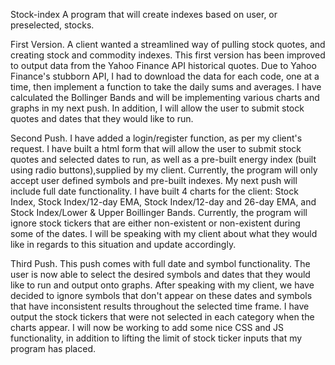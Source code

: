 
Stock-index
A program that will create indexes based on user, or preselected, stocks.

First Version. A client wanted a streamlined way of pulling stock quotes, and creating stock and commodity indexes. This first version has been improved to output data from the Yahoo Finance API historical quotes. Due to Yahoo Finance's stubborn API, I had to download the data for each code, one at a time, then implement a function to take the daily sums and averages. I have calculated the Bollinger Bands and will be implementing various charts and graphs in my next push. In addition, I will allow the user to submit stock quotes and dates that they would like to run.

Second Push. I have added a login/register function, as per my client's request. I have built a html form that will allow the user to submit stock quotes and selected dates to run, as well as a pre-built energy index (built using radio buttons),supplied by my client. Currently, the program will only accept user defined symbols and pre-built indexes. My next push will include full date functionality. I have built 4 charts for the client: Stock Index, Stock Index/12-day EMA, Stock Index/12-day and 26-day EMA, and Stock Index/Lower & Upper Boillinger Bands. Currently, the program will ignore stock tickers that are either non-existent or non-existent during some of the dates. I will be speaking with my client about what they would like in regards to this situation and update accordingly.

Third Push. This push comes with full date and symbol functionality. The user is now able to select the desired symbols and dates that they would like to run and output onto graphs. After speaking with my client, we have decided to ignore symbols that don't appear on these dates and symbols that have inconsistent results throughout the selected time frame. I have output the stock tickers that were not selected in each category when the charts appear. I will now be working to add some nice CSS and JS functionality, in addition to lifting the limit of stock ticker inputs that my program has placed.
